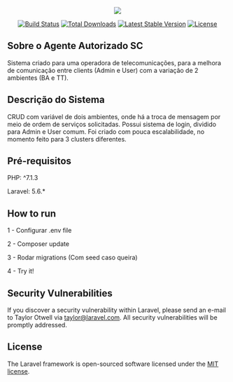 <p align="center"><img src="https://laravel.com/assets/img/components/logo-laravel.svg"></p>

<p align="center">
<a href="https://travis-ci.org/laravel/framework"><img src="https://travis-ci.org/laravel/framework.svg" alt="Build Status"></a>
<a href="https://packagist.org/packages/laravel/framework"><img src="https://poser.pugx.org/laravel/framework/d/total.svg" alt="Total Downloads"></a>
<a href="https://packagist.org/packages/laravel/framework"><img src="https://poser.pugx.org/laravel/framework/v/stable.svg" alt="Latest Stable Version"></a>
<a href="https://packagist.org/packages/laravel/framework"><img src="https://poser.pugx.org/laravel/framework/license.svg" alt="License"></a>
</p>

## Sobre o Agente Autorizado SC

Sistema criado para uma operadora de telecomunicações, para a melhora de comunicação entre clients (Admin e User) com a variação de 2 ambientes (BA e TT).

## Descrição do Sistema

CRUD com variável de dois ambientes, onde há a troca de mensagem por meio de ordem de serviços solicitadas.
Possui sistema de login, dividido para Admin e User comum.
Foi criado com pouca escalabilidade, no momento feito para 3 clusters diferentes.

## Pré-requisitos

<p>PHP: ^7.1.3</p>
<p>Laravel: 5.6.*</p>

## How to run

<p>1 - Configurar .env file</p>
<p>2 - Composer update</p>
<p>3 - Rodar migrations (Com seed caso queira)</p>
<p>4 - Try it!</p>

## Security Vulnerabilities

If you discover a security vulnerability within Laravel, please send an e-mail to Taylor Otwell via [taylor@laravel.com](mailto:taylor@laravel.com). All security vulnerabilities will be promptly addressed.

## License

The Laravel framework is open-sourced software licensed under the [MIT license](https://opensource.org/licenses/MIT).

